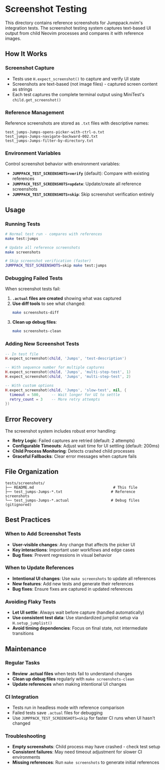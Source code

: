 # Screenshot Testing

This directory contains reference screenshots for Jumppack.nvim's integration tests. The screenshot testing system captures text-based UI output from child Neovim processes and compares it with reference images.

## How It Works

### Screenshot Capture
- Tests use `H.expect_screenshot()` to capture and verify UI state
- Screenshots are text-based (not image files) - captured screen content as strings
- Each test captures the complete terminal output using MiniTest's `child.get_screenshot()`

### Reference Management
Reference screenshots are stored as `.txt` files with descriptive names:
```
test_jumps-Jumps-opens-picker-with-ctrl-o.txt
test_jumps-Jumps-navigate-backward-002.txt
test_jumps-Jumps-filter-by-directory.txt
```

### Environment Variables
Control screenshot behavior with environment variables:

- **`JUMPPACK_TEST_SCREENSHOTS=verify`** (default): Compare with existing references
- **`JUMPPACK_TEST_SCREENSHOTS=update`**: Update/create all reference screenshots
- **`JUMPPACK_TEST_SCREENSHOTS=skip`**: Skip screenshot verification entirely

## Usage

### Running Tests
```bash
# Normal test run - compares with references
make test:jumps

# Update all reference screenshots
make screenshots

# Skip screenshot verification (faster)
JUMPPACK_TEST_SCREENSHOTS=skip make test:jumps
```

### Debugging Failed Tests
When screenshot tests fail:

1. **`.actual` files are created** showing what was captured
2. **Use diff tools** to see what changed:
   ```bash
   make screenshots-diff
   ```
3. **Clean up debug files**:
   ```bash
   make screenshots-clean
   ```

### Adding New Screenshot Tests
```lua
-- In test file
H.expect_screenshot(child, 'Jumps', 'test-description')

-- With sequence number for multiple captures
H.expect_screenshot(child, 'Jumps', 'multi-step-test', 1)
H.expect_screenshot(child, 'Jumps', 'multi-step-test', 2)

-- With custom options
H.expect_screenshot(child, 'Jumps', 'slow-test', nil, {
  timeout = 500,     -- Wait longer for UI to settle
  retry_count = 3    -- More retry attempts
})
```

## Error Recovery

The screenshot system includes robust error handling:

- **Retry Logic**: Failed captures are retried (default: 2 attempts)
- **Configurable Timeouts**: Adjust wait time for UI settling (default: 200ms)
- **Child Process Monitoring**: Detects crashed child processes
- **Graceful Fallbacks**: Clear error messages when capture fails

## File Organization

```
tests/screenshots/
├── README.md                                    # This file
├── test_jumps-Jumps-*.txt                      # Reference screenshots
└── test_jumps-Jumps-*.actual                   # Debug files (gitignored)
```

## Best Practices

### When to Add Screenshot Tests
- **User-visible changes**: Any change that affects the picker UI
- **Key interactions**: Important user workflows and edge cases
- **Bug fixes**: Prevent regressions in visual behavior

### When to Update References
- **Intentional UI changes**: Use `make screenshots` to update all references
- **New features**: Add new tests and generate their references
- **Bug fixes**: Ensure fixes are captured in updated references

### Avoiding Flaky Tests
- **Let UI settle**: Always wait before capture (handled automatically)
- **Use consistent test data**: Use standardized jumplist setup via `H.setup_jumplist()`
- **Avoid timing dependencies**: Focus on final state, not intermediate transitions

## Maintenance

### Regular Tasks
- **Review .actual files** when tests fail to understand changes
- **Clean up debug files** regularly with `make screenshots-clean`
- **Update references** when making intentional UI changes

### CI Integration
- Tests run in headless mode with reference comparison
- Failed tests save `.actual` files for debugging
- Use `JUMPPACK_TEST_SCREENSHOTS=skip` for faster CI runs when UI hasn't changed

### Troubleshooting
- **Empty screenshots**: Child process may have crashed - check test setup
- **Consistent failures**: May need timeout adjustment for slower CI environments
- **Missing references**: Run `make screenshots` to generate initial references